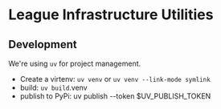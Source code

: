 # League Infrastructure Utilities


## Development

We're using `uv` for project management. 

* Create a virtenv: `uv venv` or `uv venv --link-mode symlink`
* build: `uv build`.venv
* publish to PyPi: uv publish --token $UV_PUBLISH_TOKEN